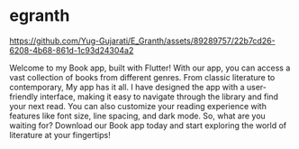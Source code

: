 # egranth


https://github.com/Yug-Gujarati/E_Granth/assets/89289757/22b7cd26-6208-4b68-861d-1c93d24304a2

Welcome to my Book app, built with Flutter! With our app, you can access a vast collection of books from different genres. From classic literature to contemporary, My app has it all. I have designed the app with a user-friendly interface, making it easy to navigate through the library and find your next read. You can also customize your reading experience with features like font size, line spacing, and dark mode. So, what are you waiting for? Download our Book app today and start exploring the world of literature at your fingertips!
